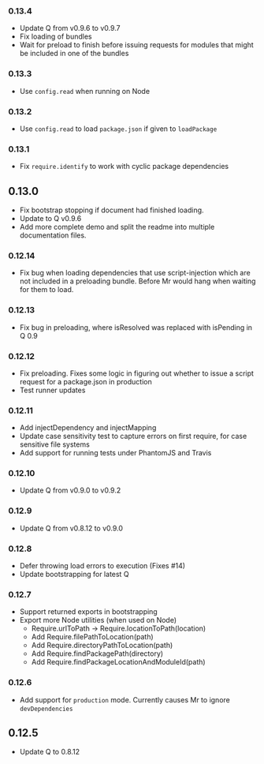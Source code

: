 ### 0.13.4

 - Update Q from v0.9.6 to v0.9.7
 - Fix loading of bundles
 - Wait for preload to finish before issuing requests for modules that might
   be included in one of the bundles

### 0.13.3

 - Use `config.read` when running on Node

### 0.13.2

 - Use `config.read` to load `package.json` if given to `loadPackage`

### 0.13.1

 - Fix `require.identify` to work with cyclic package dependencies

## 0.13.0

 - Fix bootstrap stopping if document had finished loading.
 - Update to Q v0.9.6
 - Add more complete demo and split the readme into multiple documentation
   files.

### 0.12.14

 - Fix bug when loading dependencies that use script-injection which are not
   included in a preloading bundle. Before Mr would hang when waiting for them
   to load.

### 0.12.13

 - Fix bug in preloading, where isResolved was replaced with isPending in Q 0.9

### 0.12.12

 - Fix preloading. Fixes some logic in figuring out whether to issue a script
   request for a package.json in production
 - Test runner updates

### 0.12.11

 - Add injectDependency and injectMapping
 - Update case sensitivity test to capture errors on first require, for case
   sensitive file systems
 - Add support for running tests under PhantomJS and Travis

### 0.12.10

 - Update Q from v0.9.0 to v0.9.2

### 0.12.9

 - Update Q from v0.8.12 to v0.9.0

### 0.12.8

 - Defer throwing load errors to execution (Fixes #14)
 - Update bootstrapping for latest Q

### 0.12.7

 - Support returned exports in bootstrapping
 - Export more Node utilities (when used on Node)
    - Require.urlToPath -> Require.locationToPath(location)
    - Add Require.filePathToLocation(path)
    - Add Require.directoryPathToLocation(path)
    - Add Require.findPackagePath(directory)
    - Add Require.findPackageLocationAndModuleId(path)

### 0.12.6

 - Add support for `production` mode. Currently causes Mr to ignore
   `devDependencies`

## 0.12.5

 - Update Q to 0.8.12
